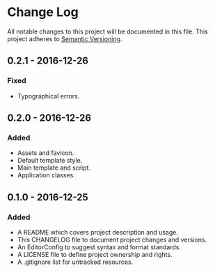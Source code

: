 # Change Log

All notable changes to this project will be documented in this file. This
project adheres to [Semantic Versioning](http://semver.org).

## 0.2.1 - 2016-12-26

### Fixed

  - Typographical errors.

## 0.2.0 - 2016-12-26

### Added

  - Assets and favicon.
  - Default template style.
  - Main template and script.
  - Application classes.

## 0.1.0 - 2016-12-25

### Added

  - A README which covers project description and usage.
  - This CHANGELOG file to document project changes and versions.
  - An EditorConfig to suggest syntax and format standards.
  - A LICENSE file to define project ownership and rights.
  - A .gitignore list for untracked resources.
